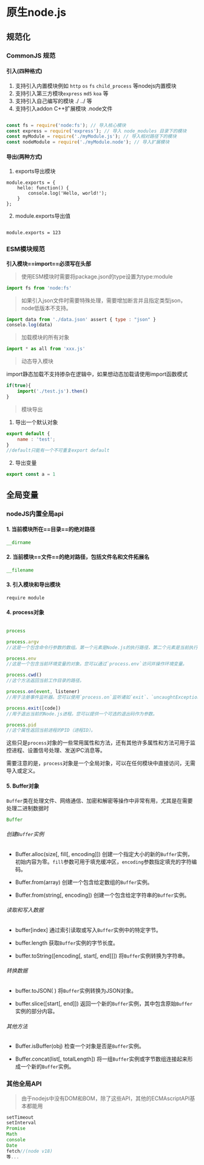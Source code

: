 # 原生node.js

## 规范化
### CommonJS 规范

#### 引入(四种格式)

1. 支持引入内置模块例如 `http` `os` `fs` `child_process` 等nodejs内置模块
2. 支持引入第三方模块`express` `md5` `koa` 等
3. 支持引入自己编写的模块 ./ ../ 等
4. 支持引入addon C++扩展模块 .node文件

```JavaScript

const fs = require('node:fs'); // 导入核心模块 
const express = require('express'); // 导入 node_modules 目录下的模块 
const myModule = require('./myModule.js'); // 导入相对路径下的模块 
const nodeModule = require('./myModule.node'); // 导入扩展模块

```

#### 导出(两种方式)

1. exports导出模块
```
module.exports = { 
	hello: function() { 
		console.log('Hello, world!'); 
	} 
};

```

2. module.exports导出值
```

module.exports = 123

```
### ESM模块规范

**引入模块==import==必须写在头部**

> 使用ESM模块时需要将package.json的type设置为type:module
```javascript
import fs from 'node:fs'
```

> 如果引入json文件时需要特殊处理，需要增加断言并且指定类型json，node低版本不支持。
```javascript
import data from './data.json' assert { type : "json" }
conselo.log(data)
```

> 加载模块的所有对象
```javascript
import * as all from 'xxx.js'
```

> 动态导入模块

import静态加载不支持掺杂在逻辑中，如果想动态加载请使用import函数模式
```javascript
if(true){
	import('./test.js').then()
}
```

> 模块导出

1. 导出一个默认对象
```javascript
export default {
	name : 'test';
}
//default只能有一个不可重复export default
```

2. 导出变量
```javascript
export const a = 1
```


## 全局变量

### nodeJS内置全局api

#### 1. 当前模块所在==目录==的绝对路径
```javascript
__dirname
```


#### 2. 当前模块==文件==的绝对路径，包括文件名和文件拓展名
```javascript
__filename
```

#### 3. 引入模块和导出模块
```javascript
require module
```

#### 4. process对象
```javascript

process

process.argv
//这是一个包含命令行参数的数组。第一个元素是Node.js的执行路径，第二个元素是当前执行的JavaScript文件的路径，之后的元素是传递给脚本的命令行参数。

process.env
//这是一个包含当前环境变量的对象。您可以通过`process.env`访问并操作环境变量。

process.cwd()
//这个方法返回当前工作目录的路径。

process.on(event, listener)
//用于注册事件监听器。您可以使用`process.on`监听诸如`exit`、`uncaughtException`等事件，并在事件发生时执行相应的回调函数。

process.exit([code])
//用于退出当前的Node.js进程。您可以提供一个可选的退出码作为参数。

process.pid
//这个属性返回当前进程的PID（进程ID）。
```

这些只是`process`对象的一些常用属性和方法，还有其他许多属性和方法可用于监控进程、设置信号处理、发送IPC消息等。

需要注意的是，`process`对象是一个全局对象，可以在任何模块中直接访问，无需导入或定义。


#### 5. Buffer对象

`Buffer`类在处理文件、网络通信、加密和解密等操作中非常有用，尤其是在需要处理二进制数据时

```javascript
Buffer
```

###### 创建`Buffer`实例

- Buffer.alloc(size[, fill[, encoding]])
创建一个指定大小的新的`Buffer`实例，初始内容为零。`fill`参数可用于填充缓冲区，`encoding`参数指定填充的字符编码。

- Buffer.from(array)
创建一个包含给定数组的`Buffer`实例。

- Buffer.from(string[, encoding])
创建一个包含给定字符串的`Buffer`实例。

###### 读取和写入数据

- buffer[index]
通过索引读取或写入`Buffer`实例中的特定字节。

- buffer.length
获取`Buffer`实例的字节长度。

- buffer.toString([encoding[, start[, end]]])
将`Buffer`实例转换为字符串。

###### 转换数据

- buffer.toJSON( )
将`Buffer`实例转换为JSON对象。

- buffer.slice([start[, end]])
返回一个新的`Buffer`实例，其中包含原始`Buffer`实例的部分内容。

###### 其他方法

- Buffer.isBuffer(obj)
检查一个对象是否是`Buffer`实例。

- Buffer.concat(list[, totalLength])
将一组`Buffer`实例或字节数组连接起来形成一个新的`Buffer`实例。

### 其他全局API

> 由于nodejs中没有DOM和BOM，除了这些API，其他的ECMAscriptAPI基本都能用

```javascript
setTimeout 
setInterval 
Promise 
Math  
console  
Date 
fetch//(node v18) 
等...
```